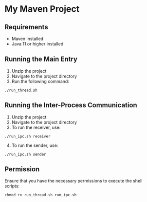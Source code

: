 # My Maven Project

## Requirements
- Maven installed
- Java 11 or higher installed

## Running the Main Entry
1. Unzip the project
2. Navigate to the project directory
3. Run the following command:

```shell
./run_thread.sh
```

## Running the Inter-Process Communication
1. Unzip the project
2. Navigate to the project directory
3. To run the receiver, use:

```shell
./run_ipc.sh receiver
```

4. To run the sender, use:
```shell
./run_ipc.sh sender
```

## Permission
Ensure that you have the necessary permissions to execute the shell scripts:
```shell
chmod +x run_thread.sh run_ipc.sh
```

